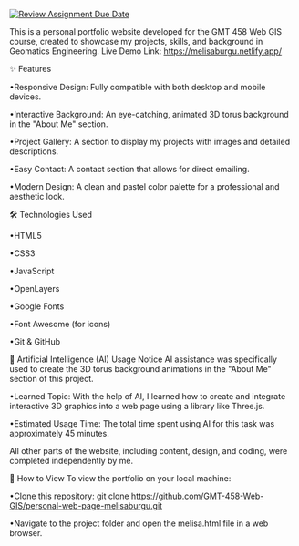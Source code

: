 [![Review Assignment Due Date](https://classroom.github.com/assets/deadline-readme-button-22041afd0340ce965d47ae6ef1cefeee28c7c493a6346c4f15d667ab976d596c.svg)](https://classroom.github.com/a/7C3xAGjq)



This is a personal portfolio website developed for the GMT 458 Web GIS course, created to showcase my projects, skills, and background in Geomatics Engineering. Live Demo Link: https://melisaburgu.netlify.app/



✨ Features

  •Responsive Design: Fully compatible with both desktop and mobile devices.

  •Interactive Background: An eye-catching, animated 3D torus background in the "About Me" section.

  •Project Gallery: A section to display my projects with images and detailed descriptions.

  •Easy Contact: A contact section that allows for direct emailing.

  •Modern Design: A clean and pastel color palette for a professional and aesthetic look.



🛠️ Technologies Used

  •HTML5

  •CSS3

  •JavaScript

  •OpenLayers

  •Google Fonts

  •Font Awesome (for icons)

  •Git & GitHub



🤖 Artificial Intelligence (AI) Usage Notice AI assistance was specifically used to create the 3D torus background animations in the "About Me" section of this project.

•Learned Topic: With the help of AI, I learned how to create and integrate interactive 3D graphics into a web page using a library like Three.js.

•Estimated Usage Time: The total time spent using AI for this task was approximately 45 minutes.



All other parts of the website, including content, design, and coding, were completed independently by me.



🚀 How to View To view the portfolio on your local machine:

  •Clone this repository: git clone https://github.com/GMT-458-Web-GIS/personal-web-page-melisaburgu.git

  •Navigate to the project folder and open the melisa.html file in a web browser.
